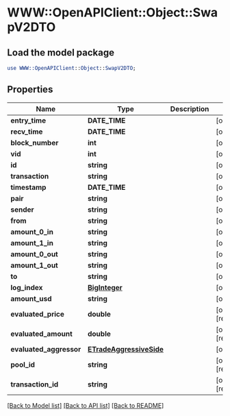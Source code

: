 # WWW::OpenAPIClient::Object::SwapV2DTO

## Load the model package
```perl
use WWW::OpenAPIClient::Object::SwapV2DTO;
```

## Properties
Name | Type | Description | Notes
------------ | ------------- | ------------- | -------------
**entry_time** | **DATE_TIME** |  | [optional] 
**recv_time** | **DATE_TIME** |  | [optional] 
**block_number** | **int** |  | [optional] 
**vid** | **int** |  | [optional] 
**id** | **string** |  | [optional] 
**transaction** | **string** |  | [optional] 
**timestamp** | **DATE_TIME** |  | [optional] 
**pair** | **string** |  | [optional] 
**sender** | **string** |  | [optional] 
**from** | **string** |  | [optional] 
**amount_0_in** | **string** |  | [optional] 
**amount_1_in** | **string** |  | [optional] 
**amount_0_out** | **string** |  | [optional] 
**amount_1_out** | **string** |  | [optional] 
**to** | **string** |  | [optional] 
**log_index** | [**BigInteger**](BigInteger.md) |  | [optional] 
**amount_usd** | **string** |  | [optional] 
**evaluated_price** | **double** |  | [optional] [readonly] 
**evaluated_amount** | **double** |  | [optional] [readonly] 
**evaluated_aggressor** | [**ETradeAggressiveSide**](ETradeAggressiveSide.md) |  | [optional] 
**pool_id** | **string** |  | [optional] [readonly] 
**transaction_id** | **string** |  | [optional] [readonly] 

[[Back to Model list]](../README.md#documentation-for-models) [[Back to API list]](../README.md#documentation-for-api-endpoints) [[Back to README]](../README.md)


